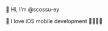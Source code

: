 👋 Hi, I’m @scossu-ey

👀 I love iOS mobile development 📱👨🏻‍💻

<!---
scossu-ey/scossu-ey is a ✨ special ✨ repository because its `README.md` (this file) appears on your GitHub profile.
You can click the Preview link to take a look at your changes.
--->
